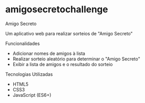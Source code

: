 # amigosecretochallenge
Amigo Secreto

Um aplicativo web para realizar sorteios de "Amigo Secreto"

Funcionalidades
- Adicionar nomes de amigos à lista
- Realizar sorteio aleatório para determinar o "Amigo Secreto"
- Exibir a lista de amigos e o resultado do sorteio

Tecnologias Utilizadas
- HTML5
- CSS3
- JavaScript (ES6+)
